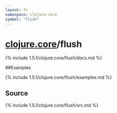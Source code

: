 ```yaml
---
layout: fn
namespace: clojure.core
symbol: "flush"
---
```


# [clojure.core](../)/flush

{% include 1.5.1/clojure.core/flush/docs.md %}

##Examples

{% include 1.5.1/clojure.core/flush/examples.md %}
## Source
{% include 1.5.1/clojure.core/flush/src.md %}

